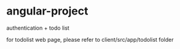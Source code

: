 # angular-project
authentication + todo list

for todolist web page, please refer to client/src/app/todolist folder
